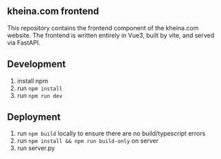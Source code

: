 ## kheina.com frontend

This repository contains the frontend component of the kheina.com website. The frontend is written entirely in Vue3, built by vite, and served via FastAPI.

## Development

1. install npm
2. run `npm install`
3. run `npm run dev`

## Deployment

1. run `npm build` locally to ensure there are no build/typescript errors
2. run `npm install && npm run build-only` on server
3. run server.py
